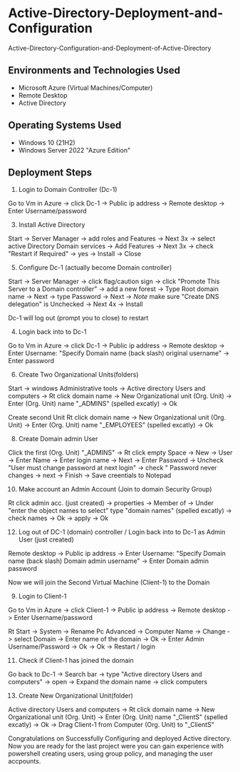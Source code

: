 # Active-Directory-Deployment-and-Configuration

Active-Directory-Configuration-and-Deployment-of-Active-Directory

<h2>Environments and Technologies Used</h2>

- Microsoft Azure (Virtual Machines/Computer)
- Remote Desktop
- Active Directory

<h2>Operating Systems Used </h2>

- Windows 10</b> (21H2)
- Windows Server 2022  "Azure Edition"


<h2>Deployment Steps</h2>

1. Login to Domain Controller (Dc-1)

Go to Vm in Azure -> click Dc-1 -> Public ip address -> Remote desktop -> Enter Username/password

3. Install Active Directory

Start -> Server Manager -> add roles and Features -> Next 3x -> select active Directory Domain services -> Add Features -> Next 3x -> check "Restart if Required" -> yes -> Install -> Close

5. Configure Dc-1 (actually become Domain controller)

Start -> Server Manager -> click flag/caution sign -> click "Promote This Server to a Domain controller" -> add a new forest -> Type Root domain name -> Next -> type Password -> Next -> *Note* make sure "Create DNS delegation" is Unchecked -> Next 4x -> Install

Dc-1 will log out (prompt you to close) to restart 

4. Login back into to Dc-1

Go to Vm in Azure -> click Dc-1 -> Public ip address -> Remote desktop -> Enter Username: "Specify Domain name (back slash) original username" -> Enter password

6. Create Two Organizational Units(folders)

Start -> windows Administrative tools -> Active directory Users and computers -> Rt click domain name -> New Organizational unit (Org. Unit) -> Enter (Org. Unit) name "_ADMINS" (spelled excatly) -> Ok

Create second Unit
Rt click domain name -> New Organizational unit (Org. Unit) -> Enter (Org. Unit) name "_EMPLOYEES" (spelled excatly) -> Ok

8. Create Domain admin User

Click the first (Org. Unit) "_ADMINS" -> Rt click empty Space -> New -> User -> Enter Name -> Enter login name -> Next -> Enter Password -> Uncheck "User must change password at next login" -> check " Password never changes
-> next -> Finish -> Save creentials to Notepad

10. Make account an Admin Account (Join to   domain Security Group)

Rt click admin acc. (just created) -> properties -> Member of -> Under "enter the object names to select" type "domain names" (spelled excatly) -> check names -> Ok -> apply -> Ok

12. Log out of DC-1 (domain) controller / Login back into to Dc-1 as Admin User (just created)

Remote desktop -> Public ip address -> Enter Username: "Specify Domain name (back slash) Domain admin username" -> Enter Domain admin password

 Now we will join the Second Virtual Machine (Client-1) to the Domain

9. Login to Client-1

Go to Vm in Azure -> click Client-1 -> Public ip address -> Remote desktop -> Enter Username/password

Rt Start -> System -> Rename Pc Advanced -> Computer Name -> Change -> select Domain -> Enter name of the domain -> Ok -> Enter Admin Username/Password -> Ok -> Ok -> Restart / login

11. Check if Client-1 has joined the domain

Go back to Dc-1 -> Search bar -> type "Active directory Users and computers" -> open -> Expand the domain name -> click computers

13. Create New Organizational Unit(folder)

Active directory Users and computers -> Rt click domain name -> New Organizational unit (Org. Unit) -> Enter (Org. Unit) name "_ClientS" (spelled excatly) -> Ok -> Drag Client-1 from Computer (Org. Unit) to "_ClientS"

Congratulations on Successfully Configuring and deployed Active directory. Now you are ready for the last project were you can gain experience with powershell creating users, using group policy, and managing the user accpounts. 
